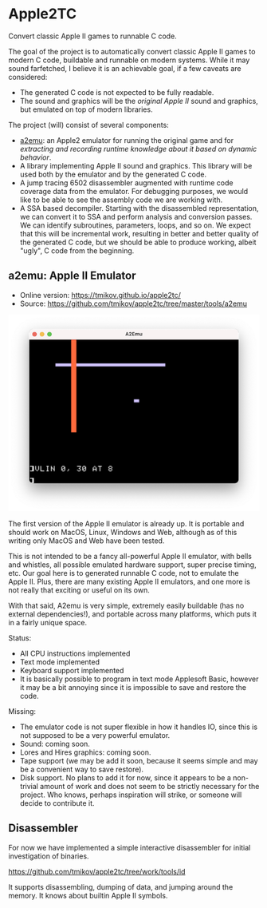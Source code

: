 # Apple2TC
Convert classic Apple II games to runnable C code.

The goal of the project is to automatically convert classic Apple II games to
modern C code, buildable and runnable on modern systems. While it may sound
farfetched, I believe it is an achievable goal, if a few caveats are considered:
- The generated C code is not expected to be fully readable.
- The sound and graphics will be the *original Apple II* sound and graphics, but
emulated on top of modern libraries.

The project (will) consist of several components:
- [a2emu](https://tmikov.github.io/apple2tc/): an Apple2 emulator for running the original game and for *extracting and
recording runtime knowledge about it based on dynamic behavior*.
- A library implementing Apple II sound and graphics. This library will be used
both by the emulator and by the generated C code.
- A jump tracing 6502 disassembler augmented with runtime code coverage data
from the emulator. For debugging purposes, we would like to be able to see
the assembly code we are working with.
- A SSA based decompiler. Starting with the disassembled representation, we can
convert it to SSA and perform analysis and conversion passes. We can identify
subroutines, parameters, loops, and so on. We expect that this will be
incremental work, resulting in better and better quality of the generated C
code, but we should be able to produce working, albeit "ugly", C code from the
beginning.

## a2emu: Apple II Emulator

- Online version: https://tmikov.github.io/apple2tc/
- Source: https://github.com/tmikov/apple2tc/tree/master/tools/a2emu

![](images/a2emu-gr.png)
 
The first version of the Apple II emulator is already up. It is portable and
should work on MacOS, Linux, Windows and Web, although as of this writing only
MacOS and Web have been tested.

This is not intended to be a fancy all-powerful Apple II emulator, with bells
and whistles, all possible emulated hardware support, super precise timing, etc.
Our goal here is to generated runnable C code, not to emulate the Apple II.
Plus, there are many existing Apple II emulators, and one more is not really
that exciting or useful on its own.

With that said, A2emu is very simple, extremely easily buildable (has no
external dependencies!), and portable across many platforms, which puts it in a
fairly unique space.

Status:
- All CPU instructions implemented
- Text mode implemented
- Keyboard support implemented
- It is basically possible to program in text mode Applesoft Basic, however it
may be a bit annoying since it is impossible to save and restore the code.

Missing:
- The emulator code is not super flexible in how it handles IO, since this is
not supposed to be a very powerful emulator.
- Sound: coming soon.
- Lores and Hires graphics: coming soon.
- Tape support (we may be add it soon, because it seems simple and may be a
convenient way to save restore).
- Disk support. No plans to add it for now, since it appears to be a non-trivial
amount of work and does not seem to be strictly necessary for the project. Who
knows, perhaps inspiration will strike, or someone will decide to contribute it.

## Disassembler

For now we have implemented a simple interactive disassembler for initial
investigation of binaries.

https://github.com/tmikov/apple2tc/tree/work/tools/id

It supports disassembling, dumping of data, and jumping around the memory. It
knows about builtin Apple II symbols.

